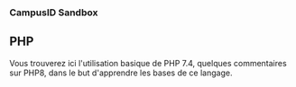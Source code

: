### CampusID Sandbox
## PHP
Vous trouverez ici l'utilisation basique de PHP 7.4, quelques commentaires sur PHP8, dans le but d'apprendre les bases de ce langage.
